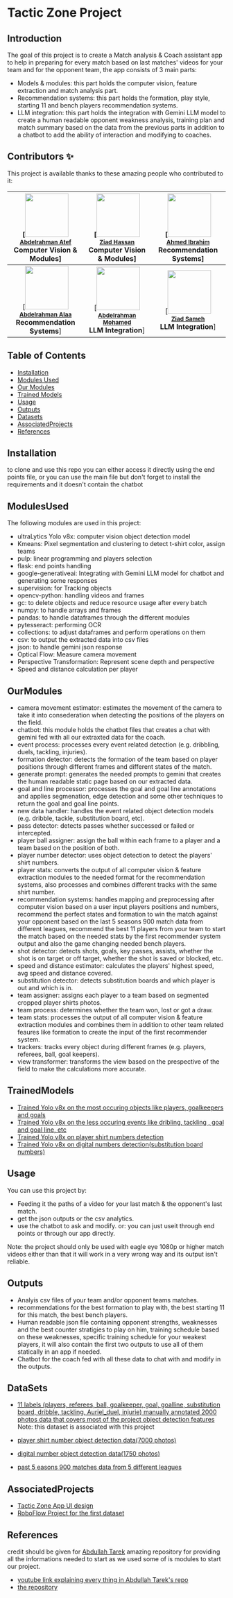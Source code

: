 # Tactic Zone Project

## Introduction
The goal of this project is to create a Match analysis & Coach assistant app to help in preparing for every match based on last matches' videos for your team and for the opponent team, the app consists of 3 main parts:
- Models & modules: this part holds the computer vision, feature extraction and match analysis part.
- Recommendation systems: this part holds the formation, play style, starting 11 and bench players recommendation systems.
- LLM integration: this part holds the integration with Gemini LLM model to create a human readable opponent weakness analysis, training plan and match summary based on the data from the previous parts in addition to a chatbot to add the ability of interaction and modifying to coaches.

## Contributors ✨

This project is available thanks to these amazing people who contributed to it:

| [<img src="https://avatars.githubusercontent.com/u/109768834?v=4" width="100px;"/><br /><sub><b>[Abdelrahman Atef](https://github.com/AbdelrahmanAtef01)</b></sub><br />**Computer Vision & Modules**] | [<img src="https://avatars.githubusercontent.com/u/79551355?v=4" width="100px;"/><br /><sub><b>[Ziad Hassan](https://github.com/ziad640)</b></sub><br />**Computer Vision & Modules**] | [<img src="https://avatars.githubusercontent.com/u/96237323?v=4" width="100px;"/><br /><sub><b>[Ahmed Ibrahim](https://github.com/AhmedIbrahemAhmed)</b></sub><br />**Recommendation Systems**] |
| :---: | :---: | :---: |
| [<img src="https://avatars.githubusercontent.com/u/119015507?v=4" width="100px;"/><br /><sub><b>[Abdelrahman Alaa](https://github.com/NA70X)</b></sub><br />**Recommendation Systems**] | [<img src="https://avatars.githubusercontent.com/u/136976977?v=4" width="100px;"/><br /><sub><b>[Abdelrahman Mohamed](https://github.com/AbdooMohamedd)</b></sub><br />**LLM Integration**] | [<img src="https://avatars.githubusercontent.com/u/98721410?v=4" width="100px;"/><br /><sub><b>[Ziad Sameh](https://github.com/Ziad-Sameh3)</b></sub><br />**LLM Integration**] |


## Table of Contents
- [Installation](#Installation)
- [Modules Used](#ModulesUsed)
- [Our Modules](#OurModules)
- [Trained Models](#TrainedModels)
- [Usage](#Usage)
- [Outputs](#Outputs)
- [Datasets](#Datasets)
- [AssociatedProjects](#AssociatedProjects)
- [References](#References)

## Installation
to clone and use this repo you can either access it directly using the end points file, or you can use the main file but don't forget to install the requirements and it doesn't contain the chatbot

## ModulesUsed
The following modules are used in this project:
- ultraLytics Yolo v8x: computer vision object detection model
- Kmeans: Pixel segmentation and clustering to detect t-shirt color, assign teams
- pulp: linear programming and players selection
- flask: end points handling
- google-generativeai: Integrating with Gemini LLM model for chatbot and generating some responses 
- supervision: for Tracking objects
- opencv-python: handling videos and frames
- gc: to delete objects and reduce resource usage after every batch
- numpy: to handle arrays and frames
- pandas: to handle dataframes through the different modules
- pytesseract: performing OCR
- collections: to adjust dataframes and perform operations on them
- csv: to output the extracted data into csv files
- json: to handle gemini json response
- Optical Flow: Measure camera movement
- Perspective Transformation: Represent scene depth and perspective
- Speed and distance calculation per player

## OurModules
- camera movement estimator: estimates the movement of the camera to take it into consederation when detecting the positions of the players on the field.
- chatbot: this module holds the chatbot files that creates a chat with gemini fed with all our extraxted data for the coach.
- event process: processes every event related detection (e.g. dribbling, duels, tackling, injuries).
- formation detector: detects the formation of the team based on player positions through different frames and different states of the match.
- generate prompt: generates the needed prompts to gemini that creates the human readable static page based on our extracted data.
- goal and line processor: processes the goal and goal line annotations and applies segmenation, edge detection and some other techniques to return the goal and goal line points.
- new data handler: handles the event related object detection models (e.g. dribble, tackle, substitution board, etc).
- pass detector: detects passes whether successed or failed or intercepted.
- player ball assigner: assign the ball within each frame to a player and a team based on the position of both.
- player number detector: uses object detection to detect the players' shirt numbers.
- player stats: converts the output of all computer vision & feature extraction modules to the needed format for the recommendation systems, also processes and combines different tracks with the same shirt number.
- recommendation systems: handles mapping and preprocessing after computer vision based on a user input players positions and numbers, recommend the perfect states and formation to win the match against your opponent based on the last 5 seasons 900 match data from different leagues, recommend the best 11 players from your team to start the match based on the needed stats by the first recommender system output and also the game changing needed bench players.
- shot detector: detects shots, goals, key passes, assists, whether the shot is on target or off target, whether the shot is saved or blocked, etc.
- speed and distance estimator: calculates the players' highest speed, avg speed and distance covered.
- substitution detector: detects substitution boards and which player is out and which is in.
- team assigner: assigns each player to a team based on segmented cropped player shirts photos. 
- team process: determines whether the team won, lost or got a draw.
- team stats: processes the output of all computer vision & feature extraction modules and combines them in addition to other team related feaures like formation to create the input of the first recommender system.
- trackers: tracks every object during different frames (e.g. players, referees, ball, goal keepers).
- view transformer: transforms the view based on the prespective of the field to make the calculations more accurate.

## TrainedModels
- [Trained Yolo v8x on the most occuring objects like players, goalkeepers and goals](https://github.com/AbdelrahmanAtef01/Tactic_Zone/blob/main/models/old_data.pt)
- [Trained Yolo v8x on the less occuring events like dribling, tackling , goal and goal line, etc](https://github.com/AbdelrahmanAtef01/Tactic_Zone/blob/main/models/new_data.pt)
- [Trained Yolo v8x on player shirt numbers detection](https://github.com/AbdelrahmanAtef01/Tactic_Zone/blob/main/models/playershirt.pt)
- [Trained Yolo v8x on digital numbers detection(substitution board numbers)](https://github.com/AbdelrahmanAtef01/Tactic_Zone/blob/main/models/Substitution.pt)


## Usage
You can use this project by:
- Feeding it the paths of a video for your last match &  the opponent's last match.
- get the json outputs or the csv analytics.
- use the chatbot to ask and modify.
or: 
you can just useit through end points or through our app directly.

Note: the project should only be used with eagle eye 1080p or higher match videos either than that it will work in a very wrong way and its output isn't reliable.

## Outputs
- Analyis csv files of your team and/or opponent teams matches.
- recommendations for the best formation to play with, the best starting 11 for this match, the best bench players.
- Human readable json file containing opponent strengths, weaknesses and the best counter stratigies to play on him, training schedule based on these weaknesses, specific training schedule for your weakest players, it will also contain the first two outputs to use all of them statically in an app if needed.
- Chatbot for the coach fed with all these data to chat with and modify in the outputs.

## DataSets
- [11 labels (players, referees, ball, goalkeeper, goal, goalline, substitution board, dribble, tackling, Auriel_duel, injurie) manually annotated 2000 photos data that covers most of the project object detection features](https://universe.roboflow.com/abdelrahmanatef-kd8yt/tactic_zone-c0oag)
Note: this dataset is associated with this project

- [player shirt number object detection data(7000 photos)]( https://universe.roboflow.com/volleyai-actions/jersey-number-detection-s01j4 )
- [digital number object detection data(1750 photos)](https://universe.roboflow.com/project-kaqwa/numbers-ssusk/dataset/1)
- [past 5 easons 900 matches data from 5 different leagues](https://www.kaggle.com/datasets/leslliesayrus/soccer-matches)

## AssociatedProjects
- [Tactic Zone App UI design](https://www.figma.com/design/Ue1XtbxTyZa05I62G22bm7/Tactic-zone?node-id=1-107&t=7sEtAa1aTVYJeRTg-1)
- [RoboFlow Project for the first dataset](https://universe.roboflow.com/abdelrahmanatef-kd8yt/tactic_zone-c0oag)

## References

credit should be given for [Abdullah Tarek](https://github.com/abdullahtarek) amazing repository for providing all the informations needed to start as we used some of is modules to start our project.

- [youtube link explaining every thing in Abdullah Tarek's repo](https://youtu.be/neBZ6huolkg?si=YxXXMiTmlvRzAoC-) 
- [the repository](https://github.com/abdullahtarek/football_analysis)